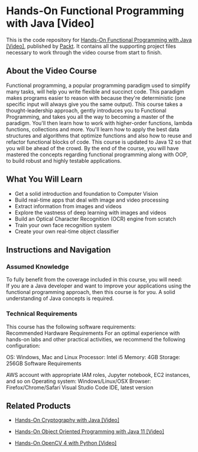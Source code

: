 # Hands-On Functional Programming with Java [Video]
This is the code repository for [Hands-On Functional Programming with Java [Video]](https://www.packtpub.com/application-development/hands-functional-programming-java-video?utm_source=github&utm_medium=repository&utm_campaign=9781789804362), published by [Packt](https://www.packtpub.com/?utm_source=github). It contains all the supporting project files necessary to work through the video course from start to finish.
## About the Video Course
Functional programming, a popular programming paradigm used to simplify many tasks, will help you write flexible and succinct code. This paradigm makes programs easier to reason with because they're deterministic (one specific input will always give you the same output).
This course takes a thought-leadership approach, gently introduces you to Functional Programming, and takes you all the way to becoming a master of the paradigm. You'll then learn how to work with higher-order functions, lambda functions, collections and more. You'll learn how to apply the best data structures and algorithms that optimize functions and also how to reuse and refactor functional blocks of code. This course is updated to Java 12 so that you will be ahead of the crowd. 
By the end of the course, you will have mastered the concepts regarding functional programming along with OOP, to build robust and highly testable applications.

<H2>What You Will Learn</H2>
<DIV class=book-info-will-learn-text>
<UL>
<LI>Get a solid introduction and foundation to Computer Vision 
<LI>Build real-time apps that deal with image and video processing 
<LI>Extract information from images and videos 
<LI>Explore the vastness of deep learning with images and videos 
<LI>Build an Optical Character Recognition (OCR) engine from scratch 
<LI>Train your own face recognition system 
<LI>Create your own real-time object classifier </LI></UL></DIV>

## Instructions and Navigation
### Assumed Knowledge
To fully benefit from the coverage included in this course, you will need:<br/>
If you are a Java developer and want to improve your applications using the functional programming approach, then this course is for you. A solid understanding of Java concepts is required.
### Technical Requirements
This course has the following software requirements:<br/>
Recommended Hardware Requirements
For an optimal experience with hands-on labs and other practical activities, we recommend the following configuration:

OS:  Windows, Mac and Linux
Processor: Intel i5
Memory: 4GB
Storage: 256GB
Software Requirements

AWS account with appropriate IAM roles, Jupyter notebook, EC2 instances, and so on
Operating system: Windows/Linux/OSX
Browser: Firefox/Chrome/Safari
Visual Studio Code IDE, latest version

## Related Products
* [Hands-On Cryptography with Java [Video]](https://www.packtpub.com/application-development/hands-cryptography-java-video?utm_source=github&utm_medium=repository&utm_campaign=9781838554972)

* [Hands-On Object Oriented Programming with Java 11 [Video]](https://www.packtpub.com/application-development/hands-object-oriented-programming-java-11-video?utm_source=github&utm_medium=repository&utm_campaign=9781788997393)

* [Hands-On OpenCV 4 with Python [Video]](https://www.packtpub.com/big-data-and-business-intelligence/hands-opencv-4-python-video?utm_source=github&utm_medium=repository&utm_campaign=9781789618464)


